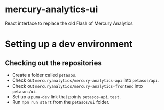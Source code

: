 # mercury-analytics-ui
React interface to replace the old Flash of Mercury Analytics

# Setting up a dev environment

## Checking out the repositories

* Create a folder called `petasos`.
* Check out `mercuryanalytics/mercury-analytics-api` into `petasos/api`.
* Check out `mercuryanalytics/mercury-analytics-frontend` into `petasos/ui`.
* Set up a `puma-dev` link that points `petasos-api.test`.
* Run `npm run start` from the `petasos/ui` folder.
